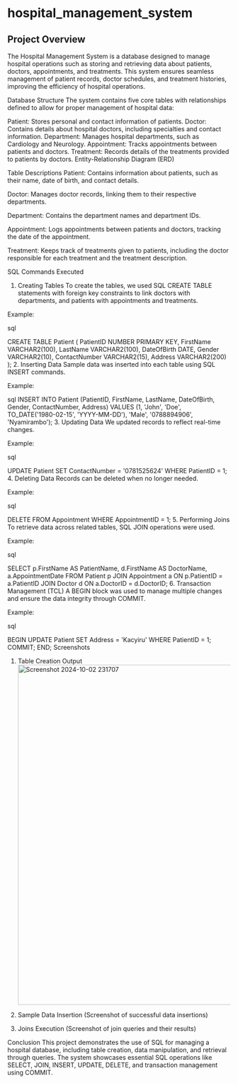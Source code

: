# hospital_management_system
## Project Overview
The Hospital Management System is a database designed to manage hospital operations such as storing and retrieving data about patients, doctors, appointments, and treatments. This system ensures seamless management of patient records, doctor schedules, and treatment histories, improving the efficiency of hospital operations.

Database Structure
The system contains five core tables with relationships defined to allow for proper management of hospital data:

Patient: Stores personal and contact information of patients.
Doctor: Contains details about hospital doctors, including specialties and contact information.
Department: Manages hospital departments, such as Cardiology and Neurology.
Appointment: Tracks appointments between patients and doctors.
Treatment: Records details of the treatments provided to patients by doctors.
Entity-Relationship Diagram (ERD)

Table Descriptions
Patient:
Contains information about patients, such as their name, date of birth, and contact details.

Doctor:
Manages doctor records, linking them to their respective departments.

Department:
Contains the department names and department IDs.

Appointment:
Logs appointments between patients and doctors, tracking the date of the appointment.

Treatment:
Keeps track of treatments given to patients, including the doctor responsible for each treatment and the treatment description.

SQL Commands Executed
1. Creating Tables
To create the tables, we used SQL CREATE TABLE statements with foreign key constraints to link doctors with departments, and patients with appointments and treatments.

Example:

sql

CREATE TABLE Patient (
    PatientID NUMBER PRIMARY KEY,
    FirstName VARCHAR2(100),
    LastName VARCHAR2(100),
    DateOfBirth DATE,
    Gender VARCHAR2(10),
    ContactNumber VARCHAR2(15),
    Address VARCHAR2(200)
);
2. Inserting Data
Sample data was inserted into each table using SQL INSERT commands.

Example:

sql
INSERT INTO Patient (PatientID, FirstName, LastName, DateOfBirth, Gender, ContactNumber, Address)
VALUES (1, 'John', 'Doe', TO_DATE('1980-02-15', 'YYYY-MM-DD'), 'Male', '0788894906', 'Nyamirambo');
3. Updating Data
We updated records to reflect real-time changes.

Example:

sql

UPDATE Patient
SET ContactNumber = '0781525624'
WHERE PatientID = 1;
4. Deleting Data
Records can be deleted when no longer needed.

Example:

sql

DELETE FROM Appointment
WHERE AppointmentID = 1;
5. Performing Joins
To retrieve data across related tables, SQL JOIN operations were used.

Example:

sql

SELECT p.FirstName AS PatientName, d.FirstName AS DoctorName, a.AppointmentDate
FROM Patient p
JOIN Appointment a ON p.PatientID = a.PatientID
JOIN Doctor d ON a.DoctorID = d.DoctorID;
6. Transaction Management (TCL)
A BEGIN block was used to manage multiple changes and ensure the data integrity through COMMIT.

Example:

sql

BEGIN
    UPDATE Patient SET Address = 'Kacyiru' WHERE PatientID = 1;
    COMMIT;
END;
Screenshots
1. Table Creation Output
   <img width="767" alt="Screenshot 2024-10-02 231707" src="https://github.com/user-attachments/assets/9ee5fd76-3073-4f2d-9775-0d952086e129">
  

3. Sample Data Insertion
(Screenshot of successful data insertions)

4. Joins Execution
(Screenshot of join queries and their results)


Conclusion
This project demonstrates the use of SQL for managing a hospital database, including table creation, data manipulation, and retrieval through queries. The system showcases essential SQL operations like SELECT, JOIN, INSERT, UPDATE, DELETE, and transaction management using COMMIT.

